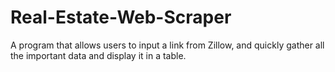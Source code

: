 # Real-Estate-Web-Scraper
A program that allows users to input a link from Zillow, and quickly gather all the important data and display it in a table.
